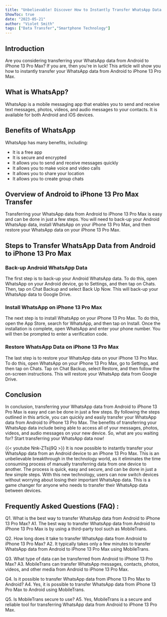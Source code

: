 ```yaml
---
title: "Unbelievable! Discover How to Instantly Transfer WhatsApp Data from Android to iPhone 13 Pro Max!"
ShowToc: true 
date: "2023-05-21"
author: "Violet Smith" 
tags: ["Data Transfer","Smartphone Technology"]
---
```

## Introduction
Are you considering transferring your WhatsApp data from Android to iPhone 13 Pro Max? If you are, then you're in luck! This article will show you how to instantly transfer your WhatsApp data from Android to iPhone 13 Pro Max.

## What is WhatsApp?
WhatsApp is a mobile messaging app that enables you to send and receive text messages, photos, videos, and audio messages to your contacts. It is available for both Android and iOS devices.

## Benefits of WhatsApp
WhatsApp has many benefits, including: 
- It is a free app 
- It is secure and encrypted 
- It allows you to send and receive messages quickly 
- It allows you to make voice and video calls 
- It allows you to share your location 
- It allows you to create group chats 

## Overview of Android to iPhone 13 Pro Max Transfer
Transferring your WhatsApp data from Android to iPhone 13 Pro Max is easy and can be done in just a few steps. You will need to back-up your Android WhatsApp data, install WhatsApp on your iPhone 13 Pro Max, and then restore your WhatsApp data on your iPhone 13 Pro Max.

## Steps to Transfer WhatsApp Data from Android to iPhone 13 Pro Max
### Back-up Android WhatsApp Data
The first step is to back-up your Android WhatsApp data. To do this, open WhatsApp on your Android device, go to Settings, and then tap on Chats. Then, tap on Chat Backup and select Back Up Now. This will back-up your WhatsApp data to Google Drive.

### Install WhatsApp on iPhone 13 Pro Max
The next step is to install WhatsApp on your iPhone 13 Pro Max. To do this, open the App Store, search for WhatsApp, and then tap on Install. Once the installation is complete, open WhatsApp and enter your phone number. You will then be prompted to enter a verification code.

### Restore WhatsApp Data on iPhone 13 Pro Max
The last step is to restore your WhatsApp data on your iPhone 13 Pro Max. To do this, open WhatsApp on your iPhone 13 Pro Max, go to Settings, and then tap on Chats. Tap on Chat Backup, select Restore, and then follow the on-screen instructions. This will restore your WhatsApp data from Google Drive.

## Conclusion
In conclusion, transferring your WhatsApp data from Android to iPhone 13 Pro Max is easy and can be done in just a few steps. By following the steps outlined in this article, you can quickly and easily transfer your WhatsApp data from Android to iPhone 13 Pro Max. The benefits of transferring your WhatsApp data include being able to access all of your messages, photos, videos, and audio messages on your new device. So, what are you waiting for? Start transferring your WhatsApp data now!

{{< youtube Nnk-ZTsij9Q >}} 
It is now possible to instantly transfer your WhatsApp data from an Android device to an iPhone 13 Pro Max. This is an unbelievable breakthrough in the technology world, as it eliminates the time consuming process of manually transferring data from one device to another. The process is quick, easy and secure, and can be done in just a few simple steps. With this new technology, users can now switch devices without worrying about losing their important WhatsApp data. This is a game changer for anyone who needs to transfer their WhatsApp data between devices.

## Frequently Asked Questions (FAQ) :
Q1. What is the best way to transfer WhatsApp data from Android to iPhone 13 Pro Max?
A1. The best way to transfer WhatsApp data from Android to iPhone 13 Pro Max is by using a third-party tool such as MobileTrans.

Q2. How long does it take to transfer WhatsApp data from Android to iPhone 13 Pro Max?
A2. It typically takes only a few minutes to transfer WhatsApp data from Android to iPhone 13 Pro Max using MobileTrans.

Q3. What type of data can be transferred from Android to iPhone 13 Pro Max?
A3. MobileTrans can transfer WhatsApp messages, contacts, photos, videos, and other media from Android to iPhone 13 Pro Max.

Q4. Is it possible to transfer WhatsApp data from iPhone 13 Pro Max to Android?
A4. Yes, it is possible to transfer WhatsApp data from iPhone 13 Pro Max to Android using MobileTrans.

Q5. Is MobileTrans secure to use?
A5. Yes, MobileTrans is a secure and reliable tool for transferring WhatsApp data from Android to iPhone 13 Pro Max.


